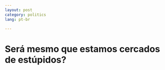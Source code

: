 ```yaml
---
layout: post
category: politics
lang: pt-br

---
```

# Será mesmo que estamos cercados de estúpidos?

